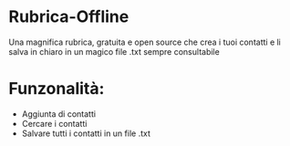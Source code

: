 # Rubrica-Offline
Una magnifica rubrica, gratuita e open source che crea i tuoi contatti e li salva in chiaro in un magico file .txt sempre consultabile


# Funzonalità:

 - Aggiunta di contatti
 - Cercare i contatti
 - Salvare tutti i contatti in un file .txt
